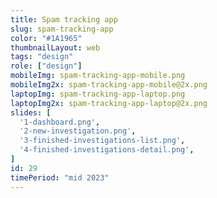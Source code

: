 ```yaml
---
title: Spam tracking app
slug: spam-tracking-app
color: "#1A1965"
thumbnailLayout: web
tags: "design"
role: ["design"]
mobileImg: spam-tracking-app-mobile.png
mobileImg2x: spam-tracking-app-mobile@2x.png
laptopImg: spam-tracking-app-laptop.png
laptopImg2x: spam-tracking-app-laptop@2x.png
slides: [
  '1-dashboard.png',
  '2-new-investigation.png',
  '3-finished-investigations-list.png',
  '4-finished-investigations-detail.png',
]
id: 29
timePeriod: "mid 2023"
---
```

